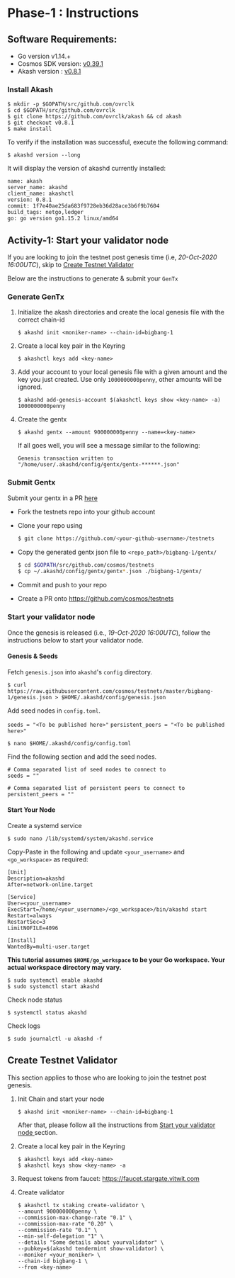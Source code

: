 # Phase-1 : Instructions

## Software Requirements:
- Go version v1.14.+
- Cosmos SDK version: [v0.39.1](https://github.com/cosmos/cosmos-sdk/releases/tag/v0.39.1)
- Akash version : [v0.8.1](https://github.com/ovrclk/akash/releases/tag/v0.8.1)


### Install Akash
```
$ mkdir -p $GOPATH/src/github.com/ovrclk
$ cd $GOPATH/src/github.com/ovrclk
$ git clone https://github.com/ovrclk/akash && cd akash
$ git checkout v0.8.1
$ make install
```

To verify if the installation was successful, execute the following command:
```
$ akashd version --long
```
It will display the version of akashd currently installed:
```
name: akash
server_name: akashd
client_name: akashctl
version: 0.8.1
commit: 1f7e40ae25da683f9728eb36d28ace3b6f9b7604
build_tags: netgo,ledger
go: go version go1.15.2 linux/amd64
```

## Activity-1: Start your validator node
If you are looking to join the testnet post genesis time (i.e, _20-Oct-2020 16:00UTC_), skip to [Create Testnet Validator](#create-testnet-validator)

Below are the instructions to generate & submit your `GenTx`
### Generate GenTx
1. Initialize the akash directories and create the local genesis file with the correct
   chain-id

   ```shell
   $ akashd init <moniker-name> --chain-id=bigbang-1
   ```

2. Create a local key pair in the Keyring

   ```shell
   $ akashctl keys add <key-name>
   ```

3. Add your account to your local genesis file with a given amount and the key you
   just created. Use only `1000000000penny`, other amounts will be ignored.

   ```shell
   $ akashd add-genesis-account $(akashctl keys show <key-name> -a) 1000000000penny
   ```

4. Create the gentx

   ```shell
   $ akashd gentx --amount 900000000penny --name=<key-name>
   ```

   If all goes well, you will see a message similar to the following:
    ```shell
    Genesis transaction written to "/home/user/.akashd/config/gentx/gentx-******.json"
    ```

### Submit Gentx
Submit your gentx in a PR [here](https://github.com/cosmos/testnets)

- Fork the testnets repo into your github account 

- Clone your repo using

    ```sh
    $ git clone https://github.com/<your-github-username>/testnets
    ```

- Copy the generated gentx json file to `<repo_path>/bigbang-1/gentx/`

    ```sh
    $ cd $GOPATH/src/github.com/cosmos/testnets
    $ cp ~/.akashd/config/gentx/gentx*.json ./bigbang-1/gentx/
    ```

- Commit and push to your repo
- Create a PR onto https://github.com/cosmos/testnets


### Start your validator node
Once the genesis is released (i.e., _19-Oct-2020 16:00UTC_), follow the instructions below to start your validator node.

#### Genesis & Seeds
Fetch `genesis.json` into `akashd`'s `config` directory.
```
$ curl https://raw.githubusercontent.com/cosmos/testnets/master/bigbang-1/genesis.json > $HOME/.akashd/config/genesis.json
```

Add seed nodes in `config.toml`.

  ```seeds = "<To be published here>"```
  ```persistent_peers = "<To be published here>"```
```
$ nano $HOME/.akashd/config/config.toml
```
Find the following section and add the seed nodes.
```
# Comma separated list of seed nodes to connect to
seeds = ""
```
```
# Comma separated list of persistent peers to connect to
persistent_peers = ""
```

#### Start Your Node

Create a systemd service

```shell
$ sudo nano /lib/systemd/system/akashd.service
```

Copy-Paste in the following and update `<your_username>` and `<go_workspace>` as required:

```
[Unit]
Description=akashd
After=network-online.target

[Service]
User=<your_username>
ExecStart=/home/<your_username>/<go_workspace>/bin/akashd start
Restart=always
RestartSec=3
LimitNOFILE=4096

[Install]
WantedBy=multi-user.target
```

**This tutorial assumes `$HOME/go_workspace` to be your Go workspace. Your actual workspace directory may vary.**

```
$ sudo systemctl enable akashd
$ sudo systemctl start akashd
```
Check node status
```
$ systemctl status akashd 
```
Check logs
```
$ sudo journalctl -u akashd -f
```

## Create Testnet Validator
This section applies to those who are looking to join the testnet post genesis.

1. Init Chain and start your node
   ```shell
   $ akashd init <moniker-name> --chain-id=bigbang-1
   ```

   After that, please follow all the instructions from [Start your validator node ](#start-your-validator-node) section.


2. Create a local key pair in the Keyring

   ```shell
   $ akashctl keys add <key-name>
   $ akashctl keys show <key-name> -a
   ```

3. Request tokens from faucet: https://faucet.stargate.vitwit.com

4. Create validator

   ```shell
   $ akashctl tx staking create-validator \
   --amount 900000000penny \
   --commission-max-change-rate "0.1" \
   --commission-max-rate "0.20" \
   --commission-rate "0.1" \
   --min-self-delegation "1" \
   --details "Some details about yourvalidator" \
   --pubkey=$(akashd tendermint show-validator) \
   --moniker <your_moniker> \
   --chain-id bigbang-1 \
   --from <key-name> 
   ```
